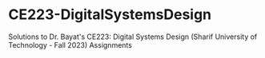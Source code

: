 # CE223-DigitalSystemsDesign
Solutions to Dr. Bayat's CE223: Digital Systems Design (Sharif University of Technology - Fall 2023) Assignments
